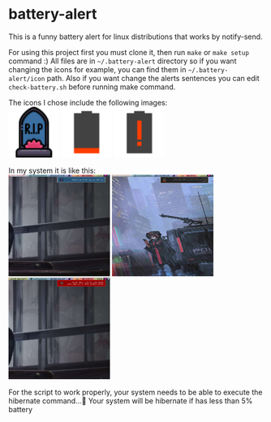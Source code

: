 # battery-alert
This is a funny battery alert for linux distributions that works by notify-send.

For using this project first you must clone it, then run `make` or `make setup` command :) 
All files are in `~/.battery-alert` directory so if you want changing the icons for example, you can find them in `~/.battery-alert/icon` path.
Also if you want change the alerts sentences you can edit `check-battery.sh` before running make command.

The icons I chose include the following images:
<br />
<img src="https://github.com/arsalanyavari/battery-alert/blob/main/.i/death-c.png" width="100" height="100"/>
<img src="https://github.com/arsalanyavari/battery-alert/blob/main/.i/low-c.png" width="100" height="100"/>
<img src="https://github.com/arsalanyavari/battery-alert/blob/main/.i/empty-c.png" width="100" height="100"/>

In my system it is like this:<br />
<img src="https://github.com/arsalanyavari/battery-alert/blob/main/.i/death.png" width="200" height="200"/>
<img src="https://github.com/arsalanyavari/battery-alert/blob/main/.i/low.png" width="200" height="200"/>
<img src="https://github.com/arsalanyavari/battery-alert/blob/main/.i/empty.png" width="200" height="200"/>

For the script to work properly, your system needs to be able to execute the hibernate command...
ِYour system will be hibernate if has less than 5% battery
